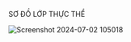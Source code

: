 SƠ ĐỒ LỚP THỰC THỂ


![Screenshot 2024-07-02 105018](https://github.com/Huyvanpham/Fresher_Management_Java/assets/136619751/f2df4fdb-b0f9-4874-81eb-ee1dc86a7b23)
